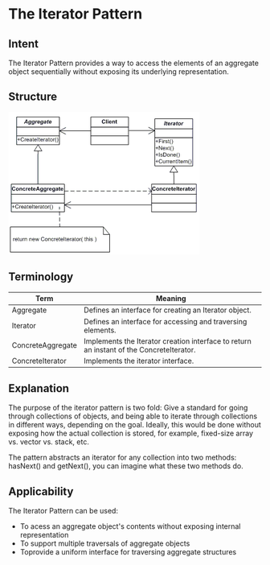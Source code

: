 # The Iterator Pattern

## Intent

The Iterator Pattern provides a way to access the elements of an aggregate
object sequentially without exposing its underlying representation.

## Structure

![](../../data/iterator_pattern_uml.gif) 

## Terminology

| Term              | Meaning                                                                                   |
| ----------------- | ----------------------------------------------------------------------------------------- |
| Aggregate         | Defines an interface for creating an Iterator object.                                     |
| Iterator          | Defines an interface for accessing and traversing elements.                               |
| ConcreteAggregate | Implements the Iterator creation interface to return an instant of the ConcreteIterator.  |
| ConcreteIterator  | Implements the iterator interface.                                                        |

## Explanation

The purpose of the iterator pattern is two fold: Give a standard for going
through collections of objects, and being able to iterate through collections
in different ways, depending on the goal. Ideally, this would be done without
exposing how the actual collection is stored, for example, fixed-size array vs.
vector vs. stack, etc.

The pattern abstracts an iterator for any collection into two methods:
hasNext() and getNext(), you can imagine what these two methods do.

## Applicability 

The Iterator Pattern can be used:
 * To acess an aggregate object's contents without exposing internal representation
 * To support multiple traversals of aggregate objects
 * Toprovide a uniform interface for traversing aggregate structures
